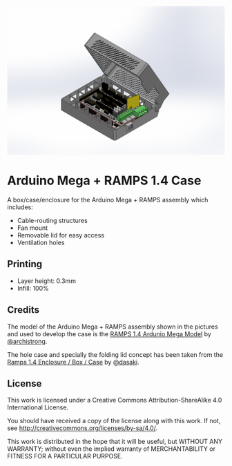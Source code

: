 ![Case with Open Lid](https://github.com/rockstorm101/Arduino_Mega_-_RAMPS_1.4_Case/blob/master/images/asembly_open_lid.PNG)

# Arduino Mega + RAMPS 1.4 Case

A box/case/enclosure for the Arduino Mega + RAMPS assembly which includes:

 * Cable-routing structures
 * Fan mount
 * Removable lid for easy access
 * Ventilation holes

## Printing
 * Layer height:    0.3mm
 * Infill:           100%

## Credits

The model of the Arduino Mega + RAMPS assembly shown in the pictures and used to develop the case is the [RAMPS 1.4 Ardunio Mega Model](http://www.thingiverse.com/thing:34174) by [ @archistrong](http://www.thingiverse.com/archistrong).

The hole case and specially the folding lid concept has been taken from the [Ramps 1.4 Enclosure / Box / Case](http://www.thingiverse.com/thing:761806) by [@dasaki](http://www.thingiverse.com/dasaki).

## License

This work is licensed under a Creative Commons Attribution-ShareAlike 4.0 International License.

You should have received a copy of the license along with this work. If not, see <http://creativecommons.org/licenses/by-sa/4.0/>.

This work is distributed in the hope that it will be useful, but WITHOUT ANY WARRANTY; without even the implied warranty of MERCHANTABILITY or FITNESS FOR A PARTICULAR PURPOSE.
